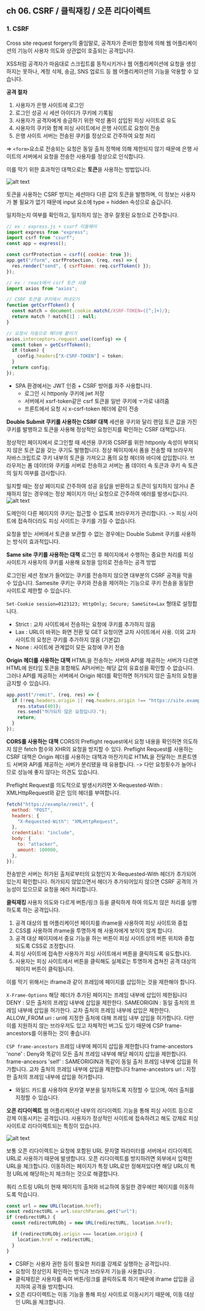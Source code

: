 ## ch 06. CSRF / 클릭재킹 / 오픈 리다이렉트

### 1. CSRF

Cross site request forgery의 줄임말로, 공격자가 준비한 함정에 의해 웹 어플리케이션의 기능이 사용자 의도와 상관없이 호출되는 공격입니다.

XSS처럼 공격자가 마음대로 스크립트를 동작시키거나 웹 어플리케이션에 요청을 생성하지는 못하나, 계정 삭제, 송금, SNS 업로드 등 웹 어플리케이션의 기능을 악용할 수 있습니다.

**공격 절차**

1. 사용자가 은행 사이트에 로그인
2. 로그인 성공 시 세션 아이디가 쿠키에 기록됨
3. 사용자가 공격자에게 송금하기 위한 악성 폼이 삽입된 피싱 사이트로 유도
4. 사용자의 쿠키와 함께 피싱 사이트에서 은행 사이트로 요청이 전송
5. 은행 사이트 서버는 전송된 쿠키를 정상으로 간주하여 요청 처리

=> `<form>`요소로 전송되는 요청은 동일 출처 정책에 의해 제한되지 않기 때문에 은행 사이트의 서버에서 요청을 전송한 사용자를 정상으로 인식합니다.

이를 막기 위한 효과적인 대책으로는 **토큰**을 사용하는 방법입니다.

![alt text](image-5.png)

토큰을 사용하는 CSRF 방지는 세션마다 다른 값의 토큰을 발행하며, 이 정보는 사용자가 볼 필요가 없기 때문에 input 요소에 type = hidden 속성으로 숨깁니다.

일치하는지 여부를 확인하고, 일치하지 않는 경우 잘못된 요청으로 간주합니다.

```js
// ex : express.js + csurf 미들웨어
import express from "express";
import csrf from "csurf";
const app = express();

const csrfProtection = csrf({ cookie: true });
app.get("/form", csrfProtection, (req, res) => {
  res.render("send", { csrfToken: req.csrfToken() });
});
```

```js
// ex : react에서 csrf 토큰 사용
import axios from "axios";

// CSRF 토큰을 쿠키에서 꺼내오기
function getCsrfToken() {
  const match = document.cookie.match(/XSRF-TOKEN=([^;]+)/);
  return match ? match[1] : null;
}

// 요청시 자동으로 헤더에 붙이기
axios.interceptors.request.use((config) => {
  const token = getCsrfToken();
  if (token) {
    config.headers["X-CSRF-TOKEN"] = token;
  }
  return config;
});
```

- SPA 환경에서는 JWT 인증 + CSRF 방어를 자주 사용합니다.
  - 로그인 시 httponly 쿠키에 jwt 저장
  - 서버에서 xsrf-token같은 csrf 토큰을 일반 쿠키에 ㅜ가로 내려줌
  - 프론트에서 요청 시 x-csrf-token 헤더에 같이 전송

**Double Submit 쿠키를 사용하는 CSRF 대책**
세션용 쿠키와 달리 랜덤 토큰 값을 가진 쿠키를 발행하고 토큰을 사용해 정상적인 요청인지를 확인하는 CSRF 대책입니다.

정상적인 페이지에서 로그인할 때 세션용 쿠키와 CSRF를 위한 httponly 속성이 부여되지 않은 토큰 값을 갖는 쿠기도 발행합니다. 정상 페이지에서 폼을 전송할 때 브라우저 자바스크립트로 쿠키 내부의 토큰을 가져오고 폼의 요청 헤더와 바디에 삽입합니다. 브라우저는 폼 데이터와 쿠키를 서버로 전송하고 서버는 폼 데이터 속 토큰과 쿠키 속 토큰의 일치 여부를 검사합니다.

일치할 때는 정상 페이지로 간주하여 성공 응답을 반환하고 토큰이 일치하지 않거나 존재하지 않는 경우에는 정상 페이지가 아닌 요청으로 간주하여 에러를 발생시킵니다.
![alt text](image-6.png)

도메인이 다른 페이지의 쿠키는 접근할 수 없도록 브라우저가 관리합니다. -> 피싱 사이트에 접속하더라도 피싱 사이트는 쿠키를 가질 수 없습니다.

요청을 받는 서버에서 토큰을 보관할 수 없는 경우에는 Double Submit 쿠키를 사용하는 방식이 효과적입니다.

**Same site 쿠키를 사용하는 대책**
로그인 후 페이지에서 수행하는 중요한 처리를 피싱 사이트가 사용자의 쿠키를 사용해 요청을 임의로 전송하는 공격 방법

로그인된 세션 정보가 들어있는 쿠키를 전송하지 않으면 대부분의 CSRF 공격을 막을 수 있습니다. Samesite 쿠키는 쿠키와 전송을 제어하는 기능으로 쿠키 전송을 동일한 사이트로 제한할 수 있습니다.

`Set-Cookie session=0123123; HttpOnly; Secure; SameSite=Lax` 형태로 설정합니다.

- Strict : 교차 사이트에서 전송하는 요청에 쿠키를 추가하지 않음
- Lax : URL이 바뀌는 화면 전환 및 GET 요청이면 교차 사이트에서 사용. 이외 교차 사이트의 요청은 쿠키를 추가하지 않음 (기본값)
- None : 사이트에 관계없이 모든 요청에 쿠키 전송

**Origin 헤더를 사용하는 대책**
HTML을 전송하는 서버와 API를 제공하는 서버가 다르면 HTML에 원타임 토큰을 포함해도 API서버는 해당 값의 유효성을 확인할 수 없습니다. 그러나 API를 제공하는 서버에서 Origin 헤더를 확인하면 허가되지 않은 출처의 요청을 금지할 수 있습니다.

```js
app.post("/remit", (req, res) => {
  if (!req.headers.origin || req.headers.origin !== "https://site.example") {
    res.status(401);
    res.send("허가되지 않은 요청입니다.");
    return;
  }
});
```

**CORS를 사용하는 대책**
CORS의 Preflight request에서 요청 내용을 확인하면 의도하지 않은 fetch 함수와 XHR의 요청을 방지할 수 있다. Preflight Request를 사용하는 CSRF 대책은 Origin 헤더를 사용하는 대책과 마찬가지로 HTML을 전달하는 프론트엔드 서버와 API를 제공하는 서버가 분리됐을 때 유용합니다. -> 다만 요청횟수가 늘어나므로 성능에 좋지 않다는 의견도 있습니다.

Preflight Request를 의도적으로 발생시키려면 X-Requested-With : XMLHttpRequest와 같은 임의 헤더를 부여합니다.

```js
fetch("https://example/remit", {
  method: "POST",
  headers: {
    "X-Requested-With": "XMLHttpRequest",
  },
  credentials: "include",
  body: {
    to: "attacker",
    amount: 100000,
  },
});
```

전송받은 서버는 허가된 출처로부터의 요청인지 X-Requested-With 헤더가 추가되어있는지 확인합니다. 허가되지 않았으면서 헤더가 추가되어있지 않으면 CSRF 공격의 가능성이 있으므로 요청을 에러 처리합니다.

**클릭재킹**
사용자 의도와 다르게 버튼/링크 등을 클릭하게 하여 의도치 않은 처리를 실행하도록 하는 공격입니다.

1. 공격 대상의 웹 어플리케이션 페이지를 iframe을 사용하여 피싱 사이트와 중첩
2. CSS를 사용하여 iframe을 투명하게 해 사용자에게 보이지 않게 합니다.
3. 공격 대상 페이지에서 중요 기능을 하는 버튼이 피싱 사이트상의 버튼 위치와 중첩되도록 CSS로 조정합니다.
4. 피싱 사이트에 접속한 사용자가 피싱 사이트에서 버튼을 클릭하도록 유도합니다.
5. 사용자는 피싱 사이트에서 버튼을 클릭해도 실제로는 투명하게 겹쳐진 공격 대상의 페이지 버튼이 클릭됩니다.

이를 막기 위해서는 iframe과 같이 프레임에 페이지를 삽입하는 것을 제한해야 합니다.

`X-Frame-Options`
해당 헤더가 추가된 페이지는 프레임 내부에 삽입이 제한됩니다
DENY : 모든 출처의 프레임 내부에 삽입을 제한한다.
SAMEORIGIN : 동일 출처의 프레임 내부에 삽입을 허가한다. 교차 출처의 프레임 내부에 삽입은 제한한다.
ALLOW_FROM uri : uri에 지정한 출처에 대해 프레임 내부 삽입을 허가합니다. 다만 이를 지원하지 않는 브라우저도 있고 자체적인 버그도 있기 때문에 CSP frame-ancestors를 이용하는 것이 좋습니다.

`CSP frame-ancestors`
프레임 내부에 페이지 삽입을 제한합니다
frame-ancestors 'none' : Deny와 똑같이 모든 출처 프레임 내부에 해당 페이지 삽입을 제한합니다.
frame-ancesors 'self' : SAMEORIGIN과 똑같이 동일 출처 프레임 내부에 삽입을 허가합니다. 교차 출처의 프레임 내부에 삽입을 제한합니다
frame-ancestors uri : 지정한 출처의 프레임 내부에 삽입을 허가합니다.

- 와일드 카드를 사용하여 문자열 부분을 일치하도록 지정할 수 있으며, 여러 출처를 지정할 수 있습니다.

**오픈 리다이렉트**
웹 어플리케이션 내부의 리다이렉트 기능을 통해 피싱 사이트 등으로 강제 이동시키는 공격입니다. 사용자가 정상적인 사이트에 접속하려고 해도 강제로 피싱 사이트로 리다이렉트되는 특징이 있습니다.

![alt text](image-7.png)

보통 오픈 리다이렉트는 요청에 포함된 URL 문자열 파라미터를 서버에서 리다이렉트 URL로 사용하기 때문에 발생합니다.
오픈 리다이렉트를 방지하려면 외부에서 입력한 URL을 체크합니다. 이동하려는 페이지가 특정 URL로만 정해져있다면 해당 URL이 특정 URL에 해당하는지 체크하는 것으로 해결합니다.

쿼리 스트링 URL이 현재 페이지의 출처와 비교하여 동일한 경우에만 페이지를 이동하도록 막습니다.

```js
const url = new URL(location.href);
const redirectURL = url.searchParams.get("url");
if (redirectURL) {
  const redirectURLObj = new URL(redirectURL, location.href);

  if (redirectURLObj.origin === location.origin) {
    location.href = redirectURL;
  }
}
```

- CSRF는 사용자 권한 등이 필요한 처리를 강제로 실행하는 공격입니다.
- 요청이 정상인지 확인하는 방식과 브라우저 기능을 사용합니다 .
- 클릭재킹은 사용자를 속여 버튼/링크를 클릭하도록 하기 때문에 iframe 삽입을 금지하여 공격을 방지합니다.
- 오픈 리다이렉트는 이동 기능을 통해 피싱 사이트로 이동시키기 때문에, 이동 대상인 URL을 체크합니다.
